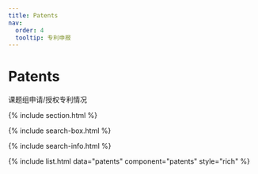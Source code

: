 ```yaml
---
title: Patents
nav:
  order: 4
  tooltip: 专利申报
---
```


# <i class="fas fa-microscope"></i>Patents

课题组申请/授权专利情况

{% include section.html %}

{% include search-box.html %}

{% include search-info.html %}

{% include list.html data="patents" component="patents" style="rich" %}

